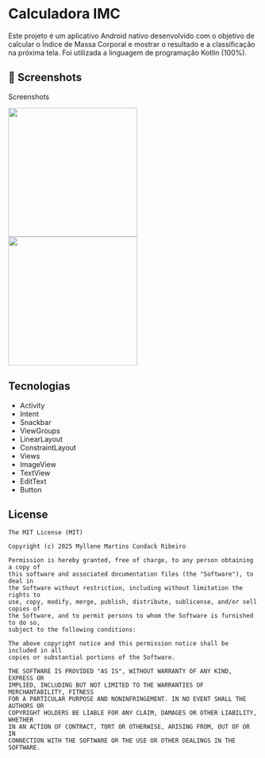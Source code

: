 # Calculadora IMC
Este projeto é um aplicativo Android nativo desenvolvido com o objetivo de calcular o Índice de Massa Corporal e mostrar o resultado e a classificação na próxima tela. Foi utilizada a linguagem de programação Kotlin (100%).

## :camera_flash: Screenshots
<!-- You can add more screenshots here if you like -->
Screenshots

<img src="https://github.com/user-attachments/assets/c6086c05-3196-45ec-a487-4f44b8ceb47d" width=260/>  <img src="https://github.com/user-attachments/assets/3c749882-a50b-4f69-af0d-22886acbe926" width=260/>

## Tecnologias
- Activity
- Intent
- Snackbar
- ViewGroups
 - LinearLayout
 - ConstraintLayout
- Views
 - ImageView
 - TextView
 - EditText
 - Button 


## License
```
The MIT License (MIT)

Copyright (c) 2025 Myllene Martins Condack Ribeiro

Permission is hereby granted, free of charge, to any person obtaining a copy of
this software and associated documentation files (the "Software"), to deal in
the Software without restriction, including without limitation the rights to
use, copy, modify, merge, publish, distribute, sublicense, and/or sell copies of
the Software, and to permit persons to whom the Software is furnished to do so,
subject to the following conditions:

The above copyright notice and this permission notice shall be included in all
copies or substantial portions of the Software.

THE SOFTWARE IS PROVIDED "AS IS", WITHOUT WARRANTY OF ANY KIND, EXPRESS OR
IMPLIED, INCLUDING BUT NOT LIMITED TO THE WARRANTIES OF MERCHANTABILITY, FITNESS
FOR A PARTICULAR PURPOSE AND NONINFRINGEMENT. IN NO EVENT SHALL THE AUTHORS OR
COPYRIGHT HOLDERS BE LIABLE FOR ANY CLAIM, DAMAGES OR OTHER LIABILITY, WHETHER
IN AN ACTION OF CONTRACT, TORT OR OTHERWISE, ARISING FROM, OUT OF OR IN
CONNECTION WITH THE SOFTWARE OR THE USE OR OTHER DEALINGS IN THE SOFTWARE.
```
